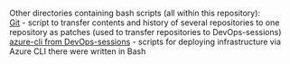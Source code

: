 Other directories containing bash scripts (all within this repository):<br/>
[Git](../Git/transfer-repos/) - script to transfer contents and history of several repositories to one repository as patches (used to transfer repositories to DevOps-sessions)<br/>
[azure-cli from DevOps-sessions](../DevOps-sessions/infrastructure-01/azure-cli/) - scripts for deploying infrastructure via Azure CLI there were written in Bash

